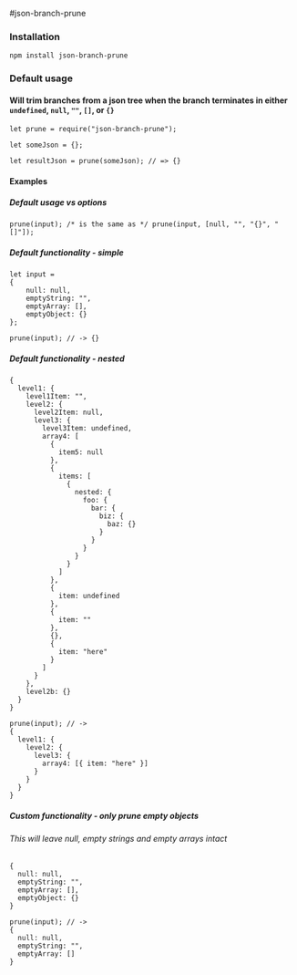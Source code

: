 #json-branch-prune

### Installation
```
npm install json-branch-prune
```

### Default usage
#### Will trim branches from a json tree when the branch terminates in either `undefined`, `null`, `""`, `[]`, or `{}`
```
let prune = require("json-branch-prune");

let someJson = {};

let resultJson = prune(someJson); // => {}
```

#### Examples

##### Default usage vs options 
```
prune(input); /* is the same as */ prune(input, [null, "", "{}", "[]"]);
```

##### Default functionality - simple
```
let input = 
{
    null: null,
    emptyString: "",
    emptyArray: [],
    emptyObject: {}
};

prune(input); // -> {}
```

##### Default functionality - nested
```
{
  level1: {
    level1Item: "",
    level2: {
      level2Item: null,
      level3: {
        level3Item: undefined,
        array4: [
          {
            item5: null
          },
          {
            items: [
              {
                nested: {
                  foo: {
                    bar: {
                      biz: {
                        baz: {}
                      }
                    }
                  }
                }
              }
            ]
          },
          {
            item: undefined
          },
          {
            item: ""
          },
          {},
          {
            item: "here"
          }
        ]
      }
    },
    level2b: {}
  }
}

prune(input); // ->
{
  level1: {
    level2: {
      level3: {
        array4: [{ item: "here" }]
      }
    }
  }
}
```

##### Custom functionality - only prune empty objects
###### This will leave null, empty strings and empty arrays intact
```
{
  null: null,
  emptyString: "",
  emptyArray: [],
  emptyObject: {}
}

prune(input); // ->
{
  null: null,
  emptyString: "",
  emptyArray: []
}
```
